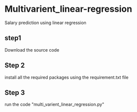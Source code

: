 # Multivarient_linear-regression

Salary prediction using linear regression
## step1 
Download the source code
## Step 2
install all the required packages using the requirement.txt file
## Step 3
run the code "multi_varient_linear_regression.py"
